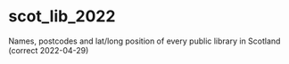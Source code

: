 # scot_lib_2022
Names, postcodes and lat/long position of every public library in Scotland (correct 2022-04-29)
